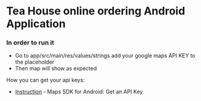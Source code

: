 # Tea House online ordering Android Application

### In order to run it
  - Go to app/src/main/res/values/strings add your google maps API KEY to the placeholder
  - Then map will show as expected

How you can get your api keys:
  * [Instruction](https://developers.google.com/maps/premium/apikey/maps-android-apikey) - Maps SDK for Android: Get an API Key

